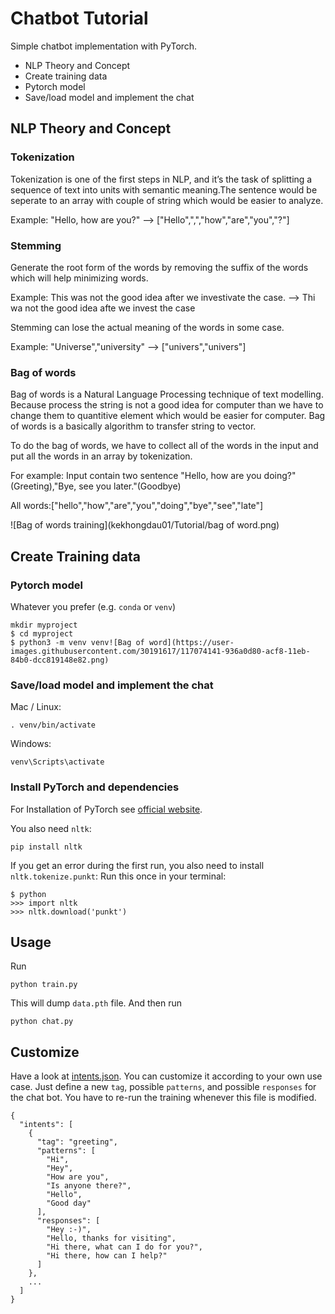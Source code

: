 # Chatbot Tutorial
Simple chatbot implementation with PyTorch. 

- NLP Theory and Concept
- Create training data
- Pytorch model
- Save/load model and implement the chat


## NLP Theory and Concept
### Tokenization
Tokenization is one of the first steps in NLP, and it’s the task of splitting a sequence of text into units with semantic meaning.The sentence would be seperate to an array with couple of string which would be easier to analyze.

Example:
"Hello, how are you?"
--> ["Hello",",","how","are","you","?"]



### Stemming
Generate the root form of the words by removing the suffix of the words which will help minimizing words.

Example:
This was not the good idea after we investivate the case.
--> Thi wa not the good idea afte we invest the case

Stemming can lose the actual meaning of the words in some case.

Example:
"Universe","university"
--> ["univers","univers"]

### Bag of words
Bag of words is a Natural Language Processing technique of text modelling. Because process the string is not a good idea for computer than we have to change them to quantitive element which would be easier for computer. Bag of words is a basically algorithm to transfer string to vector.

To do the bag of words, we have to collect all of the words in the input and put all the words in an array by tokenization.

For example:
Input contain two sentence "Hello, how are you doing?"(Greeting),"Bye, see you later."(Goodbye)

All words:["hello","how","are","you","doing","bye","see","late"]

![Bag of words training](kekhongdau01/Tutorial/bag of word.png)



## Create Training data

### Pytorch model
Whatever you prefer (e.g. `conda` or `venv`)
```console
mkdir myproject
$ cd myproject
$ python3 -m venv venv![Bag of word](https://user-images.githubusercontent.com/30191617/117074141-936a0d80-acf8-11eb-84b0-dcc819148e82.png)

```

### Save/load model and implement the chat
Mac / Linux:
```console
. venv/bin/activate
```
Windows:
```console
venv\Scripts\activate
```
### Install PyTorch and dependencies

For Installation of PyTorch see [official website](https://pytorch.org/).

You also need `nltk`:
 ```console
pip install nltk
 ```

If you get an error during the first run, you also need to install `nltk.tokenize.punkt`:
Run this once in your terminal:
 ```console
$ python
>>> import nltk
>>> nltk.download('punkt')
```

## Usage
Run
```console
python train.py
```
This will dump `data.pth` file. And then run
```console
python chat.py
```
## Customize
Have a look at [intents.json](intents.json). You can customize it according to your own use case. Just define a new `tag`, possible `patterns`, and possible `responses` for the chat bot. You have to re-run the training whenever this file is modified.
```console
{
  "intents": [
    {
      "tag": "greeting",
      "patterns": [
        "Hi",
        "Hey",
        "How are you",
        "Is anyone there?",
        "Hello",
        "Good day"
      ],
      "responses": [
        "Hey :-)",
        "Hello, thanks for visiting",
        "Hi there, what can I do for you?",
        "Hi there, how can I help?"
      ]
    },
    ...
  ]
}
```
